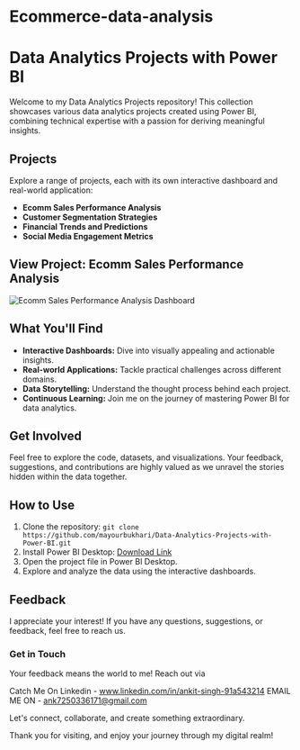 # Ecommerce-data-analysis

# Data Analytics Projects with Power BI

Welcome to my Data Analytics Projects repository! This collection showcases various data analytics projects created using Power BI, combining technical expertise with a passion for deriving meaningful insights.

## Projects

Explore a range of projects, each with its own interactive dashboard and real-world application:

- **Ecomm Sales Performance Analysis**
- **Customer Segmentation Strategies**
- **Financial Trends and Predictions**
- **Social Media Engagement Metrics**


## View Project: Ecomm Sales Performance Analysis

![Ecomm Sales Performance Analysis Dashboard](ECOMM%20SALES%20REPORT/ecom%20chart.png)


## What You'll Find

- **Interactive Dashboards:** Dive into visually appealing and actionable insights.
- **Real-world Applications:** Tackle practical challenges across different domains.
- **Data Storytelling:** Understand the thought process behind each project.
- **Continuous Learning:** Join me on the journey of mastering Power BI for data analytics.

## Get Involved

Feel free to explore the code, datasets, and visualizations. Your feedback, suggestions, and contributions are highly valued as we unravel the stories hidden within the data together.

## How to Use

1. Clone the repository: `git clone https://github.com/mayourbukhari/Data-Analytics-Projects-with-Power-BI.git`
2. Install Power BI Desktop: [Download Link](https://powerbi.microsoft.com/en-us/desktop/)
3. Open the project file in Power BI Desktop.
4. Explore and analyze the data using the interactive dashboards.


## Feedback

I appreciate your interest! If you have any questions, suggestions, or feedback, feel free to reach us.

### Get in Touch 
Your feedback means the world to me! Reach out via


Catch Me On  Linkedin  - www.linkedin.com/in/ankit-singh-91a543214
EMAIL ME ON  - ank7250336171@gmail.com

Let's connect, collaborate, and create something extraordinary.

Thank you for visiting, and enjoy your journey through my digital realm!
